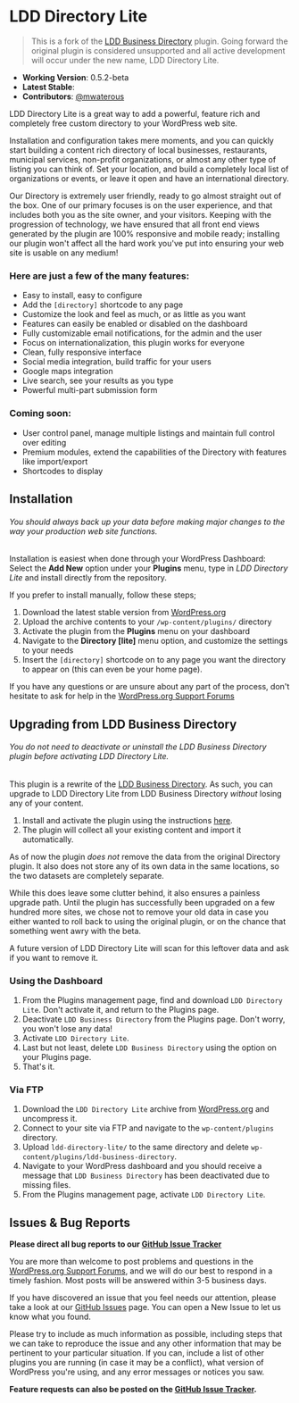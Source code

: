 # LDD Directory Lite

> This is a fork of the [LDD Business Directory](http://wordpress.org/plugins/ldd-business-directory/) plugin. Going forward the original plugin is considered unsupported and all active development will occur under the new name, LDD Directory Lite.

* **Working Version**: 0.5.2-beta
* **Latest Stable**: 
* **Contributors**: [@mwaterous](https://github.com/mwaterous)

LDD Directory Lite is a great way to add a powerful, feature rich and completely free custom directory to your WordPress web site.

Installation and configuration takes mere moments, and you can quickly start building a content rich directory of local businesses, restaurants, municipal services, non-profit organizations, or almost any other type of listing you can think of. Set your location, and build a completely local list of organizations or events, or leave it open and have an international directory.

Our Directory is extremely user friendly, ready to go almost straight out of the box. One of our primary focuses is on the user experience, and that includes both you as the site owner, and your visitors. Keeping with the progression of technology, we have ensured that all front end views generated by the plugin are 100% responsive and mobile ready; installing our plugin won't affect all the hard work you've put into ensuring your web site is usable on any medium!

### Here are just a few of the many features:

* Easy to install, easy to configure
* Add the `[directory]` shortcode to any page
* Customize the look and feel as much, or as little as you want
* Features can easily be enabled or disabled on the dashboard
* Fully customizable email notifications, for the admin and the user
* Focus on internationalization, this plugin works for everyone
* Clean, fully responsive interface
* Social media integration, build traffic for your users
* Google maps integration
* Live search, see your results as you type
* Powerful multi-part submission form

### Coming soon:

* User control panel, manage multiple listings and maintain full control over editing
* Premium modules, extend the capabilities of the Directory with features like import/export
* Shortcodes to display



## Installation

###### *You should always back up your data before making major changes to the way your production web site functions.*

Installation is easiest when done through your WordPress Dashboard:
Select the **Add New** option under your **Plugins** menu, type in *LDD Directory Lite* and install directly from the repository.

If you prefer to install manually, follow these steps;

1. Download the latest stable version from [WordPress.org](http://wordpress.org/plugins/ldd-directory-lite/)
2. Upload the archive contents to your `/wp-content/plugins/` directory
3. Activate the plugin from the **Plugins** menu on your dashboard
4. Navigate to the **Directory [lite]** menu option, and customize the settings to your needs
5. Insert the `[directory]` shortcode on to any page you want the directory to appear on (this can even be your home page).

If you have any questions or are unsure about any part of the process, don't hesitate to ask for help in the [WordPress.org Support Forums](http://wordpress.org/support/plugin/ldd-directory-lite)

## Upgrading from LDD Business Directory

###### *You do not need to deactivate or uninstall the LDD Business Directory plugin before activating LDD Directory Lite.*

This plugin is a rewrite of the [LDD Business Directory](http://wordpress.org/plugins/ldd-business-directory/). As such, you can upgrade to LDD Directory Lite from LDD Business Directory *without* losing any of your content.



1. Install and activate the plugin using the instructions [here](http://wordpress.org/plugins/ldd-directory-lite/installation/).
2. The plugin will collect all your existing content and import it automatically.

As of now the plugin *does not* remove the data from the original Directory plugin. It also does not store any of its own data in the same locations, so the two datasets are completely separate.

While this does leave some clutter behind, it also ensures a painless upgrade path. Until the plugin has successfully been upgraded on a few hundred more sites, we chose not to remove your old data in case you either wanted to roll back to using the original plugin, or on the chance that something went awry with the beta.

A future version of LDD Directory Lite will scan for this leftover data and ask if you want to remove it.



### Using the Dashboard

1. From the Plugins management page, find and download `LDD Directory Lite`. Don't activate it, and return to the Plugins page.
2. Deactivate `LDD Business Directory` from the Plugins page. Don't worry, you won't lose any data!
3. Activate `LDD Directory Lite`.
4. Last but not least, delete `LDD Business Directory` using the option on your Plugins page.
5. That's it.

### Via FTP

1. Download the `LDD Directory Lite` archive from [WordPress.org](http://wordpress.org/plugins/ldd-directory-lite) and uncompress it.
2. Connect to your site via FTP and navigate to the `wp-content/plugins` directory.
3. Upload `ldd-directory-lite/` to the same directory and delete `wp-content/plugins/ldd-business-directory`.
4. Navigate to your WordPress dashboard and you should receive a message that `LDD Business Directory` has been deactivated due to missing files.
5. From the Plugins management page, activate `LDD Directory Lite`.

## Issues & Bug Reports

**Please direct all bug reports to our [GitHub Issue Tracker](https://github.com/mwaterous/ldd-directory-lite/issues)**

You are more than welcome to post problems and questions in the [WordPress.org Support Forums](http://wordpress.org/support/plugin/ldd-directory-lite), and we will do our best to respond in a timely fashion. Most posts will be answered within 3-5 business days.

If you have discovered an issue that you feel needs our attention, please take a look at our [GitHub Issues](https://github.com/mwaterous/ldd-directory-lite/issues) page. You can open a New Issue to let us know what you found.

Please try to include as much information as possible, including steps that we can take to reproduce the issue and any other information that may be pertinent to your particular situation. If you can, include a list of other plugins you are running (in case it may be a conflict), what version of WordPress you're using, and any error messages or notices you saw.

**Feature requests can also be posted on the [GitHub Issue Tracker](https://github.com/mwaterous/ldd-directory-lite/issues).**
